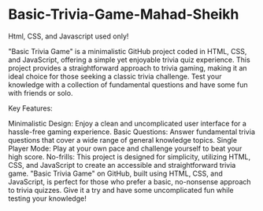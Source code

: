 # Basic-Trivia-Game-Mahad-Sheikh
Html, CSS, and Javascript used only!


"Basic Trivia Game" is a minimalistic GitHub project coded in HTML, CSS, and JavaScript, offering a simple yet enjoyable trivia quiz experience. This project provides a straightforward approach to trivia gaming, making it an ideal choice for those seeking a classic trivia challenge. Test your knowledge with a collection of fundamental questions and have some fun with friends or solo.

Key Features:

Minimalistic Design: Enjoy a clean and uncomplicated user interface for a hassle-free gaming experience.
Basic Questions: Answer fundamental trivia questions that cover a wide range of general knowledge topics.
Single Player Mode: Play at your own pace and challenge yourself to beat your high score.
No-frills: This project is designed for simplicity, utilizing HTML, CSS, and JavaScript to create an accessible and straightforward trivia game.
"Basic Trivia Game" on GitHub, built using HTML, CSS, and JavaScript, is perfect for those who prefer a basic, no-nonsense approach to trivia quizzes. Give it a try and have some uncomplicated fun while testing your knowledge!





